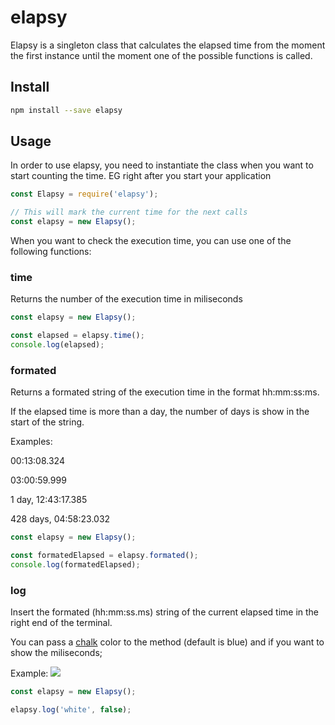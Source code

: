 # elapsy
Elapsy is a singleton class that calculates the elapsed time from the moment the first instance until the moment one of the possible functions is called.

## Install

```sh
npm install --save elapsy
```

## Usage

In order to use elapsy, you need to instantiate the class when you want to start counting the time. EG right after you start your application

```javascript
const Elapsy = require('elapsy');

// This will mark the current time for the next calls
const elapsy = new Elapsy();
```

When you want to check the execution time, you can use one of the following functions:

### time

Returns the number of the execution time in miliseconds

```javascript
const elapsy = new Elapsy();

const elapsed = elapsy.time();
console.log(elapsed);
```

### formated

Returns a formated string of the execution time in the format hh:mm:ss:ms.

If the elapsed time is more than a day, the number of days is show in the start of the string.

Examples:

00:13:08.324

03:00:59.999

1 day, 12:43:17.385

428 days, 04:58:23.032

```javascript
const elapsy = new Elapsy();

const formatedElapsed = elapsy.formated();
console.log(formatedElapsed);
```

### log

Insert the formated (hh:mm:ss.ms) string of the current elapsed time in the right end of the terminal.

You can pass a [chalk](https://www.npmjs.com/package/chalk) color to the method (default is blue) and if you want to show the miliseconds;

Example:
![](https://i.imgur.com/e6uhlB1.png)

```javascript
const elapsy = new Elapsy();

elapsy.log('white', false);
```
